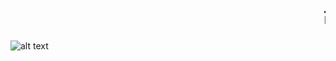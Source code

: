 # <marquee> 胡茜茜是吃货 </marquee>

![alt text](/home/akaedu/github/tantedexin.github.com/to/huxixi.jpg "Huxixi")
